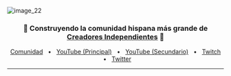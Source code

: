 ![image_22](https://user-images.githubusercontent.com/10075532/227379966-f688681c-ea72-44e3-afb9-357b4c05178d.png)

<h3 align="center">
  🚀 Construyendo la comunidad hispana más grande de <a href="https://indiecreatorshq.com/discord">Creadores Independientes</a> 🚀 
</h3>

<div align="center">
  <a href="https://github.com/Indie-Creator-Community" target="_blank">Comunidad</a>
  <span>&nbsp;&nbsp;•&nbsp;&nbsp;</span>
  <a href="https://www.youtube.com/@serudda" target="_blank">YouTube (Principal)</a>
  <span>&nbsp;&nbsp;•&nbsp;&nbsp;</span>
  <a href="https://www.youtube.com/@seruddatv" target="_blank">YouTube (Secundario)</a>
  <span>&nbsp;&nbsp;•&nbsp;&nbsp;</span>
  <a href="https://twitch.tv/serudda" target="_blank">Twitch</a>
  <span>&nbsp;&nbsp;•&nbsp;&nbsp;</span>
  <a href="https://www.twitter.com/serudda" target="_blank">Twitter</a>
  <br />
  <hr />
</div>
